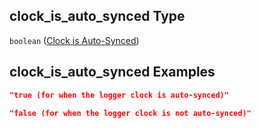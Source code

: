 ## clock_is_auto_synced Type

`boolean` ([Clock is Auto-Synced](iea43_wra_data_model-properties-measurement-location-measurement-location-properties-logger-configuration-logger-configuration-properties-clock-is-auto-synced.md))

## clock_is_auto_synced Examples

```json
"true (for when the logger clock is auto-synced)"
```

```json
"false (for when the logger clock is not auto-synced)"
```
